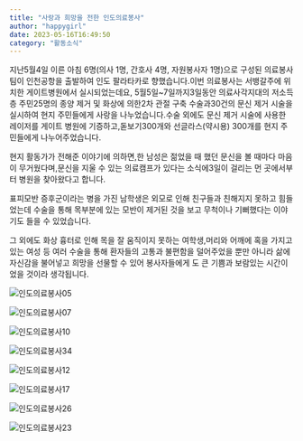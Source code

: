 ```yaml
---
title: "사랑과 희망을 전한 인도의료봉사"
author: "happygirl"
date: 2023-05-16T16:49:50
category: "활동소식"
---
```


지난5월4일 이른 아침 6명(의사 1명, 간호사 4명, 자원봉사자 1명)으로 구성된 의료봉사팀이 인천공항을 출발하여 인도 팔라타카로 향했습니다.이번 의료봉사는 서뱅갈주에 위치한 게이트병원에서 실시되었는데요, 5월5일~7일까지3일동안 의료사각지대의 저소득층 주민25명의 종양 제거 및 화상에 의한2차 관절 구축 수술과30건의 문신 제거 시술을 실시하여 현지 주민들에게 사랑을 나누었습니다.수술 외에도 문신 제거 시술에 사용한 레이저를 게이트 병원에 기증하고,돋보기300개와 선글라스(약시용) 300개를 현지 주민들에게 나누어주었습니다.

현지 활동가가 전해준 이야기에 의하면,한 남성은 젊었을 때 했던 문신을 볼 때마다 마음이 무거웠다며,문신을 지울 수 있는 의료캠프가 있다는 소식에3일이 걸리는 먼 곳에서부터 병원을 찾아왔다고 합니다.

표피모반 증후군이라는 병을 가진 남학생은 외모로 인해 친구들과 친해지지 못하고 힘들었는데 수술을 통해 목부분에 있는 모반이 제거된 것을 보고 무척이나 기뻐했다는 이야기도 들을 수 있었습니다.

그 외에도 화상 흉터로 인해 목을 잘 움직이지 못하는 여학생,머리와 어깨에 혹을 가지고 있는 여성 등 여러 수술을 통해 환자들의 고통과 불편함을 덜어주었을 뿐만 아니라 삶에 자신감을 불어넣고 희망을 선물할 수 있어 봉사자들에게 도 큰 기쁨과 보람있는 시간이었을 것이라 생각됩니다.

![인도의료봉사05](/files/attach/images/2318/968/034/eb7561334861a112b751ccd4a0b47be0.jpg)

![인도의료봉사07](/files/attach/images/2318/968/034/678cc9bb6c686a5c912111d53f202f03.jpg)

![인도의료봉사10](/files/attach/images/2318/968/034/db32121b9f4f58e59899dd5b46625685.jpg)

![인도의료봉사34](/files/attach/images/2318/968/034/6d5201fcda8aa59708e222dc60800ab2.jpg)

![인도의료봉사12](/files/attach/images/2318/968/034/1e73f873d237e91ea984164f2b9b49e1.jpg)

![인도의료봉사17](/files/attach/images/2318/968/034/9e5a58e4391897673c84360aaa2c710a.jpg)

![인도의료봉사26](/files/attach/images/2318/968/034/c5fecfd0f24e67b265f456907fdf2ad2.jpg)

![인도의료봉사23](/files/attach/images/2318/968/034/71dc6bcbc8e9b48c0b5d2ff040d42347.jpg)
